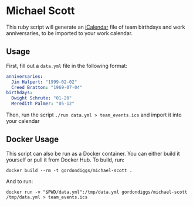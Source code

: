# Michael Scott

This ruby script will generate an [iCalendar](https://icalendar.org) file of team birthdays and work anniversaries, to be imported to your work calendar.

## Usage

First, fill out a `data.yml` file in the following format:

```yaml
anniversaries:
  Jim Halpert: "1999-02-02"
  Creed Bratton: "1969-07-04"
birthdays:
  Dwight Schrute: "01-20"
  Meredith Palmer: "05-12"
```

Then, run the script `./run data.yml > team_events.ics` and import it into your calendar

## Docker Usage

This script can also be run as a Docker container. You can either build it yourself or pull it from Docker Hub. To build, run:

```
docker build --rm -t gordondiggs/michael-scott .
```

And to run:

```
docker run -v "$PWD/data.yml":/tmp/data.yml gordondiggs/michael-scott /tmp/data.yml > team_events.ics
```
